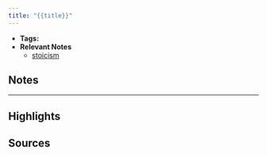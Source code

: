 ```yaml
---
title: "{{title}}"
---
```


- **Tags:**
- **Relevant Notes**
	- [stoicism](moc/stoicism.md)


## Notes

---

## Highlights

## Sources